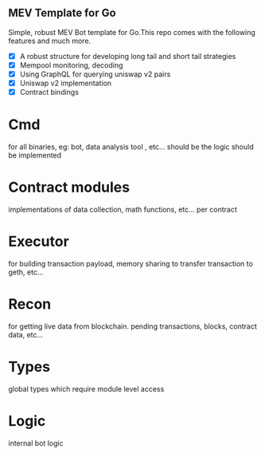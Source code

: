 ## MEV Template for Go
Simple, robust MEV Bot template for Go.This repo comes with the following features and much more.

- [x] A robust structure for developing long tail and short tail strategies
- [x] Mempool monitoring, decoding
- [x] Using GraphQL for querying uniswap v2 pairs
- [x] Uniswap v2 implementation 
- [x] Contract bindings

# Cmd
for all binaries, eg: bot, data analysis tool , etc... should be the logic should be implemented

# Contract modules
implementations of data collection, math functions, etc... per contract

# Executor
for building transaction payload, memory sharing to transfer transaction to geth, etc...

# Recon
for getting live data from blockchain. pending transactions, blocks, contract data, etc...

# Types
global types which require module level access

# Logic
internal bot logic
